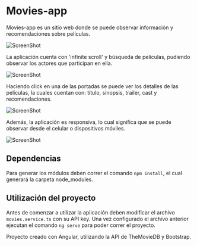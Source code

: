 # Movies-app

Movies-app es un sitio web donde se puede observar información y recomendaciones sobre películas. 

![ScreenShot](https://i.imgur.com/veifXI3.png)

La aplicación cuenta con 'infinite scroll' y búsqueda de películas, pudiendo observar los actores que participan en ella.

![ScreenShot](https://i.imgur.com/FIpvjR0.png)

Haciendo click en una de las portadas se puede ver los detalles de las películas, la cuales cuentan con: título, sinopsis, trailer, cast y recomendaciones.

![ScreenShot](https://imgur.com/bpbfQms.png)

Además, la aplicación es responsiva, lo cual significa que se puede observar desde el celular o dispositivos móviles.

![ScreenShot](https://imgur.com/lVpCSzM.png)


## Dependencias

Para generar los módulos deben correr el comando `npm install`, el cual generará la carpeta node_modules.



## Utilización del proyecto

Antes de comenzar a utilizar la aplicación deben modificar el archivo `movies.service.ts` con su API key. Una vez configurado el archivo anterior ejecutan el comando `ng serve` para poder correr el proyecto.

Proyecto creado con Angular, utilizando la API de TheMovieDB y Bootstrap.